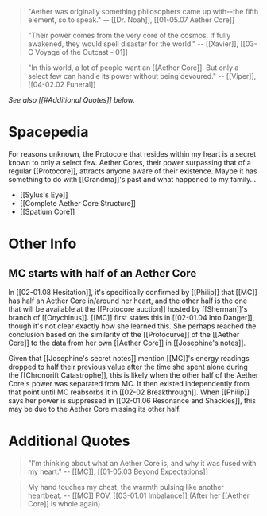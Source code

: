 > "Aether was originally something philosophers came up with--the fifth element, so to speak." 
> -- [[Dr. Noah]], [[01-05.07 Aether Core]]

> "Their power comes from the very core of the cosmos. If fully awakened, they would spell disaster for the world."
> -- [[Xavier]], [[03-C Voyage of the Outcast - 01]]

> "In this world, a lot of people want an [[Aether Core]]. But only a select few can handle its power without being devoured."
> -- [[Viper]], [[04-02.02 Funeral]]

*See also [[#Additional Quotes]] below.*
# Spacepedia
For reasons unknown, the Protocore that resides within my heart is a secret known to only a select few.
Aether Cores, their power surpassing that of a regular [[Protocore]], attracts anyone aware of their existence. Maybe it has something to do with [[Grandma]]'s past and what happened to my family...

* [[Sylus's Eye]]
* [[Complete Aether Core Structure]]
* [[Spatium Core]]

# Other Info

## MC starts with half of an Aether Core
In [[02-01.08 Hesitation]], it's specifically confirmed by [[Philip]] that [[MC]] has half an Aether Core in/around her heart, and the other half is the one that will be available at the [[Protocore auction]] hosted by [[Sherman]]'s branch of [[Onychinus]]. [[MC]] first states this in [[02-01.04 Into Danger]], though it's not clear exactly how she learned this. She perhaps reached the conclusion based on the similarity of the [[Protocurve]] of the [[Aether Core]] to the data from her own [[Aether Core]] in [[Josephine's notes]].

Given that [[Josephine's secret notes]] mention [[MC]]'s energy readings dropped to half their previous value after the time she spent alone during the [[Chronorift Catastrophe]], this is likely when the other half of the Aether Core's power was separated from MC. It then existed independently from that point until MC reabsorbs it in [[02-02 Breakthrough]]. When [[Philip]] says her power is suppressed in [[02-01.06 Resonance and Shackles]], this may be due to the Aether Core missing its other half.

# Additional Quotes
> "I'm thinking about what an Aether Core is, and why it was fused with my heart." 
> -- [[MC]], [[01-05.03 Beyond Expectations]]

> My hand touches my chest, the warmth pulsing like another heartbeat.
> -- [[MC]] POV, [[03-01.01 Imbalance]] (After her [[Aether Core]] is whole again)